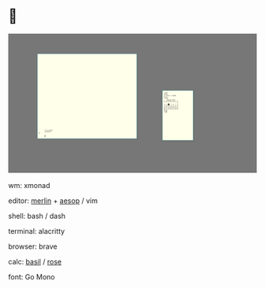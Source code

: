 # 🌿

![Merlin](plan9.png "Merlin")

wm: xmonad

editor: [merlin](https://merlinfo.github.io) + [aesop](https://github.com/merlinfo/ukko) / vim

shell: bash / dash

terminal: alacritty

browser: brave

calc: [basil](https://github.com/geremachek/basil) / [rose](https://github.com/geremachek/rose)

font: Go Mono
